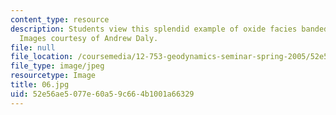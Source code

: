```yaml
---
content_type: resource
description: Students view this splendid example of oxide facies banded iron formation.
  Images courtesy of Andrew Daly.
file: null
file_location: /coursemedia/12-753-geodynamics-seminar-spring-2005/52e56ae5077e60a59c664b1001a66329_06.jpg
file_type: image/jpeg
resourcetype: Image
title: 06.jpg
uid: 52e56ae5-077e-60a5-9c66-4b1001a66329
---
```

